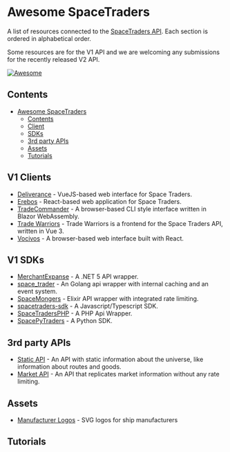 # Awesome SpaceTraders

A list of resources connected to the [SpaceTraders API](https://spacetraders.io/). Each section is ordered in alphabetical order.

Some resources are for the V1 API and we are welcoming any submissions for the recently released V2 API.

[![Awesome](https://awesome.re/badge-flat.svg)](https://awesome.re)

## Contents

* [Awesome SpaceTraders](#awesome-spacetraders)
  * [Contents](#contents)
  * [Client](#client)
  * [SDKs](#sdks)
  * [3rd party APIs](#3rd-party-apis)
  * [Assets](#assets)
  * [Tutorials](#tutorials)

## V1 Clients

* [Deliverance](https://github.com/Stumblinbear/Deliverance) - VueJS-based web interface for Space Traders.
* [Erebos](https://github.com/Kaishiyoku/erebos) - React-based web application for Space Traders.
* [TradeCommander](https://github.com/DotEfekts/TradeCommander/) - A browser-based CLI style interface written in Blazor WebAssembly.
* [Trade Warriors](https://github.com/thaurin/trade-warriors) - Trade Warriors is a frontend for the Space Traders API, written in Vue 3.
* [Vocivos](https://github.com/kurt1288/Vocivos) - A browser-based web interface built with React.

## V1 SDKs

* [MerchantExpanse](https://github.com/Oronar/MerchantExpanse) - A .NET 5 API wrapper.
* [space_trader](https://github.com/HOWZ1T/space_trader) - An Golang api wrapper with internal caching and an event system.
* [SpaceMongers](https://github.com/ericgroom/space_mongers) - Elixir API wrapper with integrated rate limiting.
* [spacetraders-sdk](https://github.com/notVitaliy/spacetraders-io) - A Javascript/Typescript SDK.
* [SpaceTradersPHP](https://github.com/rayblair06/SpaceTradersPHP) - A PHP Api Wrapper.
* [SpacePyTraders](https://github.com/ZacHooper/spacePyTraders) - A Python SDK.

## 3rd party APIs

* [Static API](https://github.com/bahrmichael/spacetraders-apis/blob/main/README.md#static-api) - An API with static information about the universe, like information about routes and goods.
* [Market API](https://github.com/bahrmichael/spacetraders-apis/blob/main/README.md#market-api) - An API that replicates market information without any rate limiting.

## Assets

* [Manufacturer Logos](https://github.com/bknyn/spacetraders-manufacturers-logos) - SVG logos for ship manufacturers

## Tutorials
